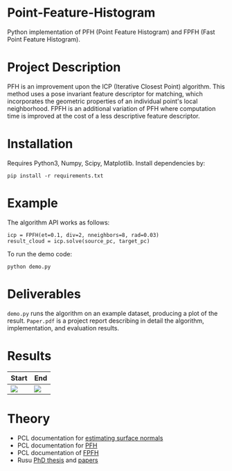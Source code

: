 # Point-Feature-Histogram
Python implementation of PFH (Point Feature Histogram) and FPFH (Fast Point Feature Histogram).

# Project Description
PFH is an improvement upon the ICP (Iterative Closest Point) algorithm. This method uses a pose invariant feature descriptor for matching, which incorporates the geometric properties of an individual point's local neighborhood. FPFH is an additional variation of PFH where computation time is improved at the cost of a less descriptive feature descriptor.

# Installation
Requires Python3, Numpy, Scipy, Matplotlib. Install dependencies by:
```
pip install -r requirements.txt
```

# Example
The algorithm API works as follows:
```python3
icp = FPFH(et=0.1, div=2, nneighbors=8, rad=0.03)
result_cloud = icp.solve(source_pc, target_pc)
```

To run the demo code:
```
python demo.py
```

# Deliverables
`demo.py` runs the algorithm on an example dataset, producing a plot of the result.
`Paper.pdf` is a project report describing in detail the algorithm, implementation, and evaluation results.

# Results
Start | End
----- | -----
![](./results/plant_start.png)|![](./results/plant_end.png)

# Theory
- PCL documentation for [estimating surface normals](http://pointclouds.org/documentation/tutorials/normal_estimation.php#normal-estimation)
- PCL documentation for [PFH](http://pointclouds.org/documentation/tutorials/pfh_estimation.php)
- PCL documentation of [FPFH](http://pointclouds.org/documentation/tutorials/fpfh_estimation.php)
- Rusu [PhD thesis](http://mediatum.ub.tum.de/doc/800632/941254.pdf) and [papers](https://scholar.google.com/scholar?q=rusu+point+feature+histogram&hl=en&as_sdt=0&as_vis=1&oi=scholart)
